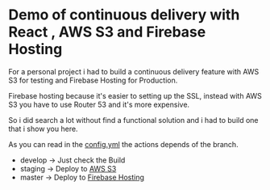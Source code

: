 
# Demo of continuous delivery with React , AWS S3 and Firebase Hosting

For a personal project i had to build a continuous delivery feature with AWS S3 for testing and Firebase Hosting for Production. 

Firebase hosting because it's easier to setting up the SSL, instead with AWS S3 you have to use Router 53 and it's more expensive. 

So i did search a lot without find a functional solution and i had to build one that i show you here. 

As you can read in the [config.yml](.circleci/config.yml) the actions depends of the branch. 
 - develop -> Just check the Build 
 - staging -> Deploy to [AWS S3](https://aws.amazon.com/es/s3/)
 - master -> Deploy to [Firebase Hosting](https://firebase.google.com/docs/hosting?hl=es)
